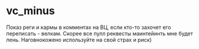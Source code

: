 # vc_minus

Показ реги и кармы в комментах на ВЦ, если кто-то захочет его переписать - велкам.
Скорее все пулл реквесты маинтейинть мне будет лень.
Наговнокожено используйте на свой страх и риск)